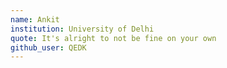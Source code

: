 ```yaml
---
name: Ankit
institution: University of Delhi
quote: It's alright to not be fine on your own
github_user: QEDK
---
```


